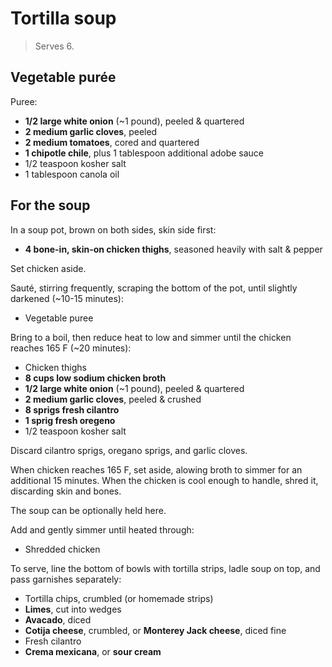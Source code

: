 Tortilla soup
=============

> Serves 6.

Vegetable purée
---------------

Puree:

- **1/2 large white onion** (~1 pound), peeled & quartered
- **2 medium garlic cloves**, peeled
- **2 medium tomatoes**, cored and quartered
- **1 chipotle chile**, plus 1 tablespoon additional adobe sauce
- 1/2 teaspoon kosher salt
- 1 tablespoon canola oil

For the soup
------------

In a soup pot, brown on both sides, skin side first:

- **4 bone-in, skin-on chicken thighs**, seasoned heavily with salt & pepper

Set chicken aside.

Sauté, stirring frequently, scraping the bottom of the pot, until slightly darkened (~10-15 minutes):

- Vegetable puree

Bring to a boil, then reduce heat to low and simmer until the chicken reaches 165 F (~20 minutes):

- Chicken thighs
- **8 cups low sodium chicken broth**
- **1/2 large white onion** (~1 pound), peeled & quartered
- **2 medium garlic cloves**, peeled & crushed
- **8 sprigs fresh cilantro**
- **1 sprig fresh oregeno**
- 1/2 teaspoon kosher salt

Discard cilantro sprigs, oregano sprigs, and garlic cloves.

When chicken reaches 165 F, set aside, alowing broth to simmer for an additional 15 minutes. When the chicken is cool enough to handle, shred it, discarding skin and bones.

The soup can be optionally held here.

Add and gently simmer until heated through:

- Shredded chicken

To serve, line the bottom of bowls with tortilla strips, ladle soup on top, and pass garnishes separately:

- Tortilla chips, crumbled (or homemade strips)
- **Limes**, cut into wedges
- **Avacado**, diced
- **Cotija cheese**, crumbled, or **Monterey Jack cheese**, diced fine
- Fresh cilantro
- **Crema mexicana**, or **sour cream**
